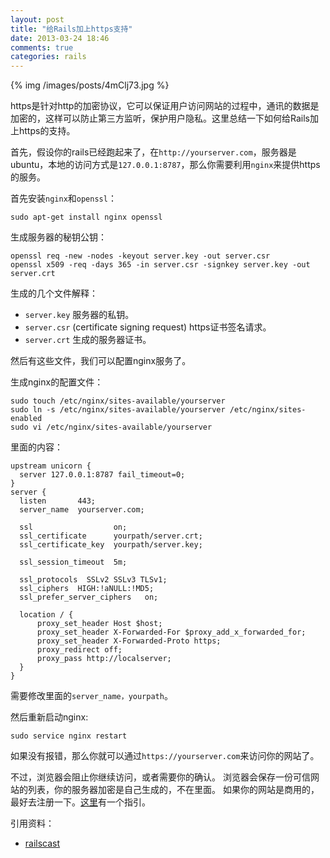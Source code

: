 ```yaml
---
layout: post
title: "给Rails加上https支持"
date: 2013-03-24 18:46
comments: true
categories: rails
---
```


{% img /images/posts/4mClj73.jpg %}

https是针对http的加密协议，它可以保证用户访问网站的过程中，通讯的数据是加密的，这样可以防止第三方监听，保护用户隐私。这里总结一下如何给Rails加上https的支持。

首先，假设你的rails已经跑起来了，在`http://yourserver.com`，服务器是ubuntu，本地的访问方式是`127.0.0.1:8787`，那么你需要利用`nginx`来提供https的服务。

首先安装`nginx`和`openssl`：

    sudo apt-get install nginx openssl
    
生成服务器的秘钥公钥：

    openssl req -new -nodes -keyout server.key -out server.csr
    openssl x509 -req -days 365 -in server.csr -signkey server.key -out server.crt
    
生成的几个文件解释：

- `server.key` 服务器的私钥。
- `server.csr` (certificate signing request) https证书签名请求。
- `server.crt` 生成的服务器证书。

然后有这些文件，我们可以配置nginx服务了。

生成nginx的配置文件：

    sudo touch /etc/nginx/sites-available/yourserver
    sudo ln -s /etc/nginx/sites-available/yourserver /etc/nginx/sites-enabled
    sudo vi /etc/nginx/sites-available/yourserver
    
里面的内容：

```
upstream unicorn {
  server 127.0.0.1:8787 fail_timeout=0;
}
server {
  listen       443;
  server_name  yourserver.com;
    
  ssl                  on;
  ssl_certificate      yourpath/server.crt;
  ssl_certificate_key  yourpath/server.key;
    
  ssl_session_timeout  5m;
    
  ssl_protocols  SSLv2 SSLv3 TLSv1;
  ssl_ciphers  HIGH:!aNULL:!MD5;
  ssl_prefer_server_ciphers   on;
    
  location / {
      proxy_set_header Host $host;
      proxy_set_header X-Forwarded-For $proxy_add_x_forwarded_for;
      proxy_set_header X-Forwarded-Proto https;
      proxy_redirect off;
      proxy_pass http://localserver;
  }
}
```

需要修改里面的`server_name，yourpath`。

然后重新启动nginx:

    sudo service nginx restart
    
如果没有报错，那么你就可以通过`https://yourserver.com`来访问你的网站了。

不过，浏览器会阻止你继续访问，或者需要你的确认。
浏览器会保存一份可信网站的列表，你的服务器加密是自己生成的，不在里面。
如果你的网站是商用的，最好去注册一下。[这里](https://www.name.com/ssl)有一个指引。

引用资料：

- [railscast](http://railscasts.com/episodes/357-adding-ssl?view=asciicast)
    
